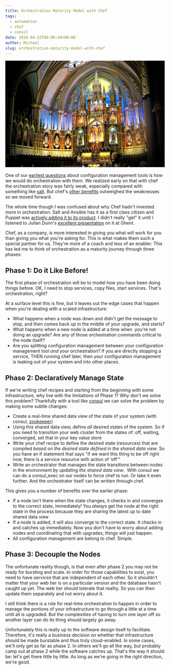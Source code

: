 ```yaml
---
title: Orchestration Maturity Model with Chef
tags:
  - automation
  - chef
  - consul
date: 2016-04-22T08:00:44+00:00
author: Michael
slug: orchestration-maturity-model-with-chef
---
```

<div class="full-width">
  <img src="/images/feature-orchestration-maturity-model-with-chef.jpg" alt="Orchestration with Chef" />
</div>

One of our [earliest questions](/proof-of-concept/) about configuration management tools is how we would do orchestration with them. We realized early on that with chef the orchestration story was fairly weak, especially compared with something like [salt](http://saltstack.com/). But chef's [other benefits](http://hedge-ops.com/technology-partnership/) outweighed the weaknesses so we moved forward.

The whole time though I was confused about why Chef hadn't invested more in orchestration. Salt and Ansible has it as a first class citizen and Puppet was [actively adding it to its product](https://docs.puppet.com/pe/latest/app_orchestration_overview.html). I didn't really "get" it until I listened to Julian Dunn's [excellent presentation](https://www.youtube.com/watch?v=kfF9IATUask) on it at Ghent.

Chef, as a company, is more interested in giving you what will work for you than giving you what you're asking for. This is what makes them such a special partner for us. They're more of a coach and less of an enabler. This has led me to think of orchestration as a maturity journey through three phases:

## **Phase 1: Do it Like Before!**

The first phase of orchestration will be to model how you have been doing things before. OK, I need to stop services, copy files, start services. That's orchestration, right?

At a surface level this is fine, but it leaves out the edge cases that happen when you're dealing with a scaled infrastructure:

  * What happens when a node was down and didn't get the message to stop, and then comes back up in the middle of your upgrade, and starts?
  * What happens when a new node is added at a time when  you're not doing an upgrade? Are any of those orchestration commands critical to the node itself?
  * Are you splitting configuration management between your configuration management tool _and_ your orchestration? If you are directly stopping a service, THEN running chef later, then your configuration management is leaking out of your system and into other places.

## **Phase 2: Declaratively Manage State**

If we're writing chef recipes and starting from the beginning with some infrastructure, why live with the limitations of Phase 1? Why don't we solve this problem? Thankfully with a tool like [consul](https://www.consul.io/) we can solve the problem by making some subtle changes:

  * Create a real-time shared data view of the state of your system (with consul, [zookeeper](https://zookeeper.apache.org/))
  * Using this shared data view, define _all_ desired states of the system. So if you need to transition your web cluster from the states of: off, waiting, converged, set that in your key value store
  * Write your chef recipe to define the desired state (resources) that are compiled _based on the desired state defined in the shared data view_. So you have an if statement that says "if we want this thing to be off right now, there is a service resource with action of &#8216;off'"
  * Write an orchestrator that manages the state transitions between nodes in the environment _by updating the shared data view_.  With consul we can do a consul_exec on our nodes to force chef to run. Or take it even further. And the orchestrator itself can be written through chef.

This gives you a number of benefits over the earlier phase:

  * If a node isn't there when the state changes, it checks in and converges to the correct state, immediately! You _always_ get the node at the right state in the process because they are sharing the latest up to date shared data view
  * If a node is added, it will also converge to the correct state. It checks in and catches up immediately. Now you don't have to worry about adding nodes and coordinating that with upgrades; things will just happen.
  * All configuration management are belong to chef. Simple.

## **Phase 3: Decouple the Nodes**

The unfortunate reality though, is that even after phase 2 you may not be ready for bursting and scale. In order for those capabilities to exist, you need to have services that are independent of each other. So it shouldn't matter that your web tier is on a particular version and the database hasn't caught up yet. The web tier should tolerate that reality. So you can then update them separately and not worry about it.

I still think there is a role for real-time orchestration to happen in order to manage the portions of your infrastructure to go through a little at a time until all is upgraded. But the complexities of having to turn one layer off so another layer can do its thing should largely go away.

Unfortunately this is really up to the software design itself to facilitate. Therefore, it's really a business decision on whether that infrastructure should be made burstable and thus truly cloud-enabled. In some cases, we'll only get as far as phase 2. In others we'll go all the way, but probably camp out at phase 2 while the software catches up. That's the way it should be: let's get there little by little. As long as we're going in the right direction, we're good.